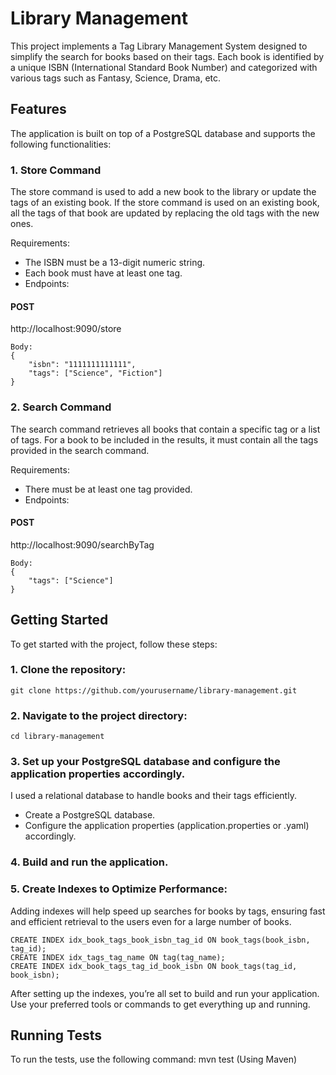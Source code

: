 # Library Management
This project implements a Tag Library Management System designed to simplify the search for books based on their tags. Each book is identified by a unique ISBN (International Standard Book Number) and categorized with various tags such as Fantasy, Science, Drama, etc.

## Features
The application is built on top of a PostgreSQL database and supports the following functionalities:

### 1. Store Command
The store command is used to add a new book to the library or update the tags of an existing book. If the store command is used on an existing book, all the tags of that book are updated by replacing the old tags with the new ones.

Requirements:
  - The ISBN must be a 13-digit numeric string.
  - Each book must have at least one tag.
  - Endpoints:
#### POST 
http://localhost:9090/store
  
    Body:
    {
        "isbn": "1111111111111",
        "tags": ["Science", "Fiction"]
    }
    
### 2. Search Command
The search command retrieves all books that contain a specific tag or a list of tags. For a book to be included in the results, it must contain all the tags provided in the search command.

Requirements:
  - There must be at least one tag provided.
  - Endpoints:

#### POST 
http://localhost:9090/searchByTag
    
    Body:
    {
        "tags": ["Science"]
    }

## Getting Started
To get started with the project, follow these steps:
### 1. Clone the repository: 
    git clone https://github.com/yourusername/library-management.git
### 2. Navigate to the project directory: 
    cd library-management
### 3. Set up your PostgreSQL database and configure the application properties accordingly.
I used a relational database to handle books and their tags efficiently. 
- Create a PostgreSQL database.
- Configure the application properties (application.properties or .yaml) accordingly.
### 4. Build and run the application.

### 5. Create Indexes to Optimize Performance:
Adding indexes will help speed up searches for books by tags, ensuring fast and efficient retrieval to the users even for a large number of books. 

    CREATE INDEX idx_book_tags_book_isbn_tag_id ON book_tags(book_isbn, tag_id);
    CREATE INDEX idx_tags_tag_name ON tag(tag_name);
    CREATE INDEX idx_book_tags_tag_id_book_isbn ON book_tags(tag_id, book_isbn);

After setting up the indexes, you’re all set to build and run your application. Use your preferred tools or commands to get everything up and running.


## Running Tests
To run the tests, use the following command:  mvn test (Using Maven)

